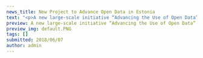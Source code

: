 ```yaml
---
news_title: New Project to Advance Open Data in Estonia
text: "<p>A new large-scale initiative “Advancing the Use of Open Data” was launched this February with the aim to stimulate the supply and use of open data in Estonia in the next three years. The project is implemented by Open Knowledge Estonia in cooperation with the Estonian Ministry of Economic Affairs and Communications.</p><p>The project’s objectives include supporting the systematic development of open data in Estonia, raising public awareness of open data and its uses, strengthening collaboration networks between data providers and users, developing the national Open Data Portal, creating favorable conditions for the creation of innovative data-driven services, and participating in international networks to share Estonia’s experience and bring in best practices from other countries. The project is funded from the EU Structural Funds support scheme “Raising Public Awareness about the Information Society” financed by the European Regional Development Fund.</p><p>One of the major events of the initiative this year is the <a href=\"https://www.facebook.com/events/2258219001081223/\" rel=\"nofollow\" class=\"ext\">Open Data Information Day</a><span class=\"ext\"></span> on September 27. Open data providers and re-users from all sectors are welcome to attend.</p><p><a href=\"https://ee.okfn.org/et/\" rel=\"nofollow\" class=\"ext\">Open Knowledge Estonia</a><span class=\"ext\"></span> (OK-EE) is a voluntary public benefit association that stands for free access to information and data and the development of knowledge society by uniting communities interested in advancing open knowledge and by carrying out relevant initiatives and projects. OK-EE is part of the global Open Knowledge network.</p>"
preview: A new large-scale initiative “Advancing the Use of Open Data” was launched this February with the aim to stimulate the supply and use of open data in Estonia in the next three years. The project is implemented by Open Knowledge Estonia in cooperation with the Estonian Ministry of Economic Affairs and Communications.
preview_img: default.PNG
tags: []
submitted: 2018/06/07
author: admin
---
```


